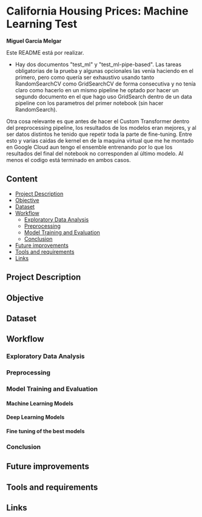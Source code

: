 
#  California Housing Prices: Machine Learning Test 
**Miguel García Melgar**

Este README está por realizar.

* Hay dos documentos "test_ml" y "test_ml-pipe-based".
Las tareas obligatorias de la prueba y algunas opcionales las venía haciendo en el primero, pero como quería ser exhaustivo usando tanto RandomSearchCV como GridSearchCV de forma consecutiva y no tenía claro como hacerlo en un mismo pipeline he optado por hacer un segundo documento en el que hago uso GridSearch dentro de un data pipeline con los parametros del primer notebook (sin hacer RandomSearch).

Otra cosa relevante es que antes de hacer el Custom Transformer dentro del preprocessing pipeline, los resultados de los modelos eran mejores, y al ser datos distintos he tenido que repetir toda la parte de fine-tuning. Entre esto y varias caidas de kernel en de la maquina virtual que me he montado en Google Cloud aun tengo el ensemble entrenando por lo que los resultados del final del notebook no corresponden al último modelo. Al menos el codigo está terminado en ambos casos.


## Content
- [Project Description](#project-description)
- [Objective](#objective)
- [Dataset](#dataset)
- [Workflow](#workflow)
  * [Exploratory Data Analysis](#exploratory-data-analysis)
  * [Preprocessing](#preprocessing)
  * [Model Training and Evaluation](#model-training-and-evaluation)
  * [Conclusion](#conclusion)
- [Future improvements](#future-improvements)
- [Tools and requirements](#tools-and-requirements)
- [Links](#links)

## Project Description


## Objective


## Dataset

## Workflow
### Exploratory Data Analysis


### Preprocessing


### Model Training and Evaluation
#### Machine Learning Models

#### Deep Learning Models


#### Fine tuning of the best models


### Conclusion



## Future improvements



## Tools and requirements


## Links

